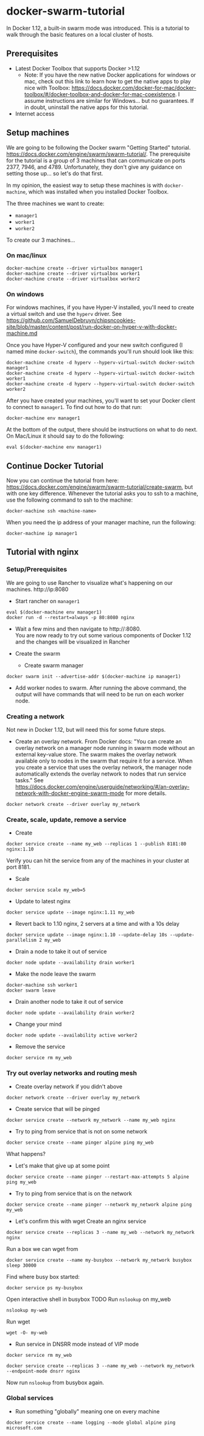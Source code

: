 # docker-swarm-tutorial
In Docker 1.12, a built-in swarm mode was introduced.  This is a tutorial to walk through the basic features on a local cluster of hosts.


## Prerequisites

* Latest Docker Toolbox that supports Docker >1.12
  * Note: If you have the new native Docker applications for windows or mac, check out this link to learn how to get the native apps to play nice with Toolbox: https://docs.docker.com/docker-for-mac/docker-toolbox/#/docker-toolbox-and-docker-for-mac-coexistence.  I assume instructions are similar for Windows... but no guarantees.  If in doubt, uninstall the native apps for this tutorial.
* Internet access

## Setup machines

We are going to be following the Docker swarm "Getting Started" tutorial.  https://docs.docker.com/engine/swarm/swarm-tutorial/.  The prerequisite for the tutorial is a group of 3 machines that can communicate on ports 2377, 7946, and 4789.  Unfortunately, they don't give any guidance on setting those up... so let's do that first.

In my opinion, the easiest way to setup these machines is with `docker-machine`, which was installed when you installed Docker Toolbox.

The three machines we want to create:
* `manager1`
* `worker1`
* `worker2`

To create our 3 machines...
### On mac/linux
```
docker-machine create --driver virtualbox manager1
docker-machine create --driver virtualbox worker1
docker-machine create --driver virtualbox worker2
```

### On windows
For windows machines, if you have Hyper-V installed, you'll need to create a virtual switch and use the `hyperv` driver.  See https://github.com/SamuelDebruyn/chipsncookies-site/blob/master/content/post/run-docker-on-hyper-v-with-docker-machine.md

Once you have Hyper-V configured and your new switch configured (I named mine `docker-switch`), the commands you'll run should look like this:
```
docker-machine create -d hyperv --hyperv-virtual-switch docker-switch manager1
docker-machine create -d hyperv --hyperv-virtual-switch docker-switch worker1
docker-machine create -d hyperv --hyperv-virtual-switch docker-switch worker2
```

After you have created your machines, you'll want to set your Docker client to connect to `manager1`.  To find out how to do that run:
```
docker-machine env manager1
```

At the bottom of the output, there should be instructions on what to do next.  On Mac/Linux it should say to do the following:
```  
eval $(docker-machine env manager1)
```

## Continue Docker Tutorial

Now you can continue the tutorial from here: https://docs.docker.com/engine/swarm/swarm-tutorial/create-swarm, but with one key difference.  Whenever the tutorial asks you to ssh to a machine, use the following command to ssh to the machine:
```
docker-machine ssh <machine-name>
```

When you need the ip address of your manager machine, run the following:
```
docker-machine ip manager1
```


## Tutorial with nginx

### Setup/Prerequisites
We are going to use Rancher to visualize what's happening on our machines.  http://ip:8080 
* Start rancher on `manager1`
```
eval $(docker-machine env manager1)
docker run -d --restart=always -p 80:8080 nginx
```
* Wait a few mins and then navigate to http://<manager1 ip>:8080.  
You are now ready to try out some various components of Docker 1.12 and the changes will be visualized in Rancher

* Create the swarm
  * Create swarm manager
```
docker swarm init --advertise-addr $(docker-machine ip manager1)
```
  * Add worker nodes to swarm.  After running the above command, the output will have commands that will need to be run on each worker node.

### Creating a network
Not new in Docker 1.12, but will need this for some future steps.

* Create an overlay network.  From Docker docs: "You can create an overlay network on a manager node running in swarm mode without an external key-value store. The swarm makes the overlay network available only to nodes in the swarm that require it for a service. When you create a service that uses the overlay network, the manager node automatically extends the overlay network to nodes that run service tasks."  See https://docs.docker.com/engine/userguide/networking/#/an-overlay-network-with-docker-engine-swarm-mode for more details.
```
docker network create --driver overlay my_network
```

### Create, scale, update, remove a service
* Create
```
docker service create --name my_web --replicas 1 --publish 8181:80 nginx:1.10
```
Verify you can hit the service from any of the machines in your cluster at port 8181.  

* Scale
```
docker service scale my_web=5
```

* Update to latest nginx
```
docker service update --image nginx:1.11 my_web
```

* Revert back to 1.10 nginx, 2 servers at a time and with a 10s delay
```
docker service update --image nginx:1.10 --update-delay 10s --update-parallelism 2 my_web
```

* Drain a node to take it out of service
```
docker node update --availability drain worker1
```

* Make the node leave the swarm
```
docker-machine ssh worker1
docker swarm leave
```

* Drain another node to take it out of service
```
docker node update --availability drain worker2
```

* Change your mind
```
docker node update --availability active worker2
```

* Remove the service
```
docker service rm my_web
```

### Try out overlay networks and routing mesh
* Create overlay network if you didn't above
```
docker network create --driver overlay my_network
```

* Create service that will be pinged
```
docker service create --network my_network --name my_web nginx
```

* Try to ping from service that is not on some network
```
docker service create --name pinger alpine ping my_web
```
What happens?

* Let's make that give up at some point
```
docker service create --name pinger --restart-max-attempts 5 alpine ping my_web
```

* Try to ping from service that is on the network
```
docker service create --name pinger --network my_network alpine ping my_web
```

* Let's confirm this with wget
Create an nginx service
```
docker service create --replicas 3 --name my_web --network my_network nginx
```
Run a box we can wget from
```
docker service create --name my-busybox --network my_network busybox sleep 30000
```
Find where busy box started:
```
docker service ps my-busybox
```
Open interactive shell in busybox
TODO
Run `nslookup` on my_web
```
nslookup my-web
```
Run wget
```
wget -O- my-web
```

* Run service in DNSRR mode instead of VIP mode
```
docker service rm my_web
```
```
docker service create --replicas 3 --name my_web --network my_network --endpoint-mode dnsrr nginx
```
Now run `nslookup` from busybox again.

### Global services
* Run something "globally" meaning one on every machine
```
docker service create --name logging --mode global alpine ping microsoft.com
```
